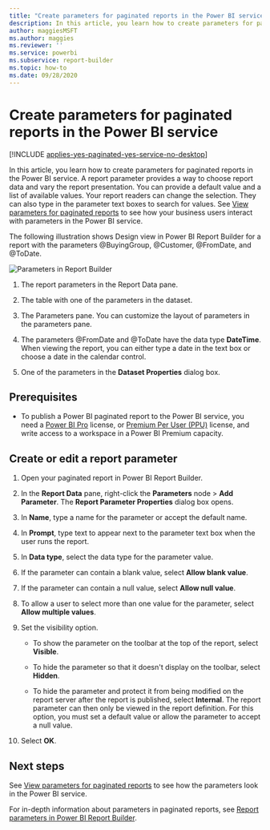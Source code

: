 ```yaml
---
title: "Create parameters for paginated reports in the Power BI service"
description: In this article, you learn how to create parameters for paginated reports in the Power BI service.
author: maggiesMSFT
ms.author: maggies
ms.reviewer: ''
ms.service: powerbi
ms.subservice: report-builder
ms.topic: how-to
ms.date: 09/28/2020
---
```


# Create parameters for paginated reports in the Power BI service

[!INCLUDE [applies-yes-paginated-yes-service-no-desktop](../includes/applies-yes-paginated-yes-service-no-desktop.md)] 

In this article, you learn how to create parameters for paginated reports in the Power BI service.  A report parameter provides a way to choose report data and vary the report presentation. You can provide a default value and a list of available values. Your report readers can change the selection. They can also type in the parameter text boxes to search for values. See [View parameters for paginated reports](../consumer/paginated-reports-view-parameters.md) to see how your business users interact with parameters in the Power BI service.  

The following illustration shows Design view in Power BI Report Builder for a report with the parameters @BuyingGroup, @Customer, @FromDate, and @ToDate. 
  
![Parameters in Report Builder](media/paginated-reports-parameters/power-bi-paginated-parameters-report-builder.png)
  
1.  The report parameters in the Report Data pane.  
  
2.  The table with one of the parameters in the dataset.  
  
3.  The Parameters pane. You can customize the layout of parameters in the parameters pane. 
  
4.  The parameters @FromDate and @ToDate have the data type **DateTime**. When viewing the report, you can either type a date in the text box or choose a date in the calendar control. 

5.  One of the parameters in the **Dataset Properties** dialog box.  

## Prerequisites 

- To publish a Power BI paginated report to the Power BI service, you need a [Power BI Pro](../fundamentals/service-self-service-signup-for-power-bi.md) license, or [Premium Per User (PPU)](../admin/service-premium-per-user-faq.yml) license, and write access to a workspace in a Power BI Premium capacity.
  
## Create or edit a report parameter  
  
1.  Open your paginated report in Power BI Report Builder.

1. In the **Report Data** pane, right-click the **Parameters** node > **Add Parameter**. The **Report Parameter Properties** dialog box opens.  
  
2.  In **Name**, type a name for the parameter or accept the default name.  
  
3.  In **Prompt**, type text to appear next to the parameter text box when the user runs the report.  
  
4.  In **Data type**, select the data type for the parameter value.  
  
5.  If the parameter can contain a blank value, select **Allow blank value**.  
  
6.  If the parameter can contain a null value, select **Allow null value**.  
  
7.  To allow a user to select more than one value for the parameter, select **Allow multiple values**.  
  
8.  Set the visibility option.  
  
    -   To show the parameter on the toolbar at the top of the report, select **Visible**.  
  
    -   To hide the parameter so that it doesn't display on the toolbar, select **Hidden**.  
  
    -   To hide the parameter and protect it from being modified on the report server after the report is published, select **Internal**. The report parameter can then only be viewed in the report definition. For this option, you must set a default value or allow the parameter to accept a null value.  
  
9. Select **OK**. 

## Next steps

See [View parameters for paginated reports](../consumer/paginated-reports-view-parameters.md) to see how the parameters look in the Power BI service.

For in-depth information about parameters in paginated reports, see [Report parameters in Power BI Report Builder](report-builder-parameters.md).
